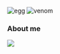 ![egg](https://capsule-render.vercel.app/api?type=egg&color=blackC&height=210)
![venom](https://capsule-render.vercel.app/api?type=venom&height=200&text=Expect%20the%20unexpected!&fontSize=60&color=0:6E1D0C,100&fontColor=D7D7D7)

### About me
<span>
<a href="kijmanexxx.blogspot.com">
<img src="https://img.shields.io/badge/Instagram-hexcode#FF5722?style=plastic&logo=blogger&logoColor=#FF5722"/>

